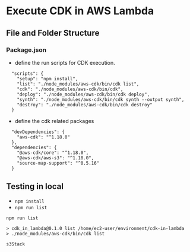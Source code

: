 # Execute CDK in AWS Lambda

## File and Folder Structure

### Package.json

* define the run scripts for CDK execution.
```
  "scripts": {
    "setup": "npm install",
    "list": "./node_modules/aws-cdk/bin/cdk list",
    "cdk": "./node_modules/aws-cdk/bin/cdk",
    "deploy": "./node_modules/aws-cdk/bin/cdk deploy",
    "synth": "./node_modules/aws-cdk/bin/cdk synth --output synth",
    "destroy": "./node_modules/aws-cdk/bin/cdk destroy"
  }
```

* define the cdk related packages
```
  "devDependencies": {
    "aws-cdk": "^1.18.0"
  },
  "dependencies": {
    "@aws-cdk/core": "^1.18.0",
    "@aws-cdk/aws-s3": "^1.18.0",
    "source-map-support": "^0.5.16"
  }
```

## Testing in local

* `npm install`
* `npm run list`
```
npm run list

> cdk_in_lambda@0.1.0 list /home/ec2-user/environment/cdk-in-lambda
> ./node_modules/aws-cdk/bin/cdk list

s3Stack
```